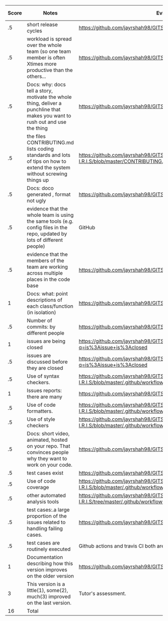 | Score | Notes                                                                                                                         | Evidence                                                                                                        | Self-Assessment |
| ----- | ----------------------------------------------------------------------------------------------------------------------------- | --------------------------------------------------------------------------------------------------------------- | --------------- |
| .5    | short release cycles                                                                                                          | https://github.com/jayrshah98/GITS2.1-I.R.I.S/releases                                                          | 0.5             |
| .5    | workload is spread over the whole team (so one team member is often Xtimes more productive than the others...                 | https://github.com/jayrshah98/GITS2.1-I.R.I.S/pulse                                                             | 0.5             |
| .5    | Docs: why: docs tell a story, motivate the whole thing, deliver a punchline that makes you want to rush out and use the thing | https://github.com/jayrshah98/GITS2.1-I.R.I.S/blob/master/README.md                                             | 0.5             |
| .5    | the files CONTRIBUTING.md lists coding standards and lots of tips on how to extend the system without screwing things up      | https://github.com/jayrshah98/GITS2.1-I.R.I.S/blob/master/CONTRIBUTING.md                                       | 0.5             |
| .5    | Docs: doco generated , format not ugly                                                                                        | https://github.com/jayrshah98/GITS2.1-I.R.I.S/tree/master/docs                                                  | 0.5             |
| .5    | evidence that the whole team is using the same tools (e.g. config files in the repo, updated by lots of different people)     | GitHub                                                                                                          | 0.5             |
| .5    | evidence that the members of the team are working across multiple places in the code base                                     | https://github.com/jayrshah98/GITS2.1-I.R.I.S/graphs/contributors                                               | 0.5             |
| 1     | Docs: what: point descriptions of each class/function (in isolation)                                                          | https://github.com/jayrshah98/GITS2.1-I.R.I.S/tree/master/docs                                                  | 0.5             |
| .5    | Number of commits: by different people                                                                                        | https://github.com/jayrshah98/GITS2.1-I.R.I.S/graphs/contributors                                               | 0.5             |
| 1     | issues are being closed                                                                                                       | https://github.com/jayrshah98/GITS2.1-I.R.I.S/issues?q=is%3Aissue+is%3Aclosed                                                            | 0.5               |
| .5    | issues are discussed before they are closed                                                                                   | https://github.com/jayrshah98/GITS2.1-I.R.I.S/issues?q=is%3Aissue+is%3Aclosed                                   | 0.5             |
| .5    | Use of syntax checkers.                                                                                                       | https://github.com/jayrshah98/GITS2.1-I.R.I.S/blob/master/.github/workflows/Style_Checker_and_Prettify_Code.yml | 0.5             |
| 1     | Issues reports: there are many                                                                                                | https://github.com/jayrshah98/GITS2.1-I.R.I.S/issues                                                            | 1               |
| .5    | Use of code formatters.                                                                                                       | https://github.com/jayrshah98/GITS2.1-I.R.I.S/blob/master/.github/workflows/Style_Checker_and_Prettify_Code.yml | 0.5             |
| .5    | Use of style checkers                                                                                                         | https://github.com/jayrshah98/GITS2.1-I.R.I.S/blob/master/.github/workflows/Style_Checker_and_Prettify_Code.yml | 0.5             |
| .5    | Docs: short video, animated, hosted on your repo. That convinces people why they want to work on your code.                   | https://github.com/jayrshah98/GITS2.1-I.R.I.S/blob/master/README.md                                             | 0.5             |
| .5    | test cases exist                                                                                                              | https://github.com/jayrshah98/GITS2.1-I.R.I.S/tree/master/test                                                  | 0.5             |
| .5    | Use of code coverage                                                                                                          | https://github.com/jayrshah98/GITS2.1-I.R.I.S/blob/master/.github/workflows/codecov.yml                         | 0.5             |
| .5    | other automated analysis tools                                                                                                | https://github.com/jayrshah98/GITS2.1-I.R.I.S/tree/master/.github/workflows                                     | 0.5             |
| .5    | test cases:.a large proportion of the issues related to handling failing cases.                                               | https://github.com/jayrshah98/GITS2.1-I.R.I.S/issues                                                            | 0.5             |
| .5    | test cases are routinely executed                                                                                             | Github actions and travis CI both are conducting regular tests                                                  | 0.5             |
| 1     | Documentation describing how this version improves on the older version                                                       | https://github.com/jayrshah98/GITS2.1-I.R.I.S/blob/master/README.md                                             | 1               |
| 3     | This version is a little(1), some(2), much(3) improved on the last version.                                                   | Tutor's assessment.                                                                                             |
| 16    | Total                                                                                                                         |
